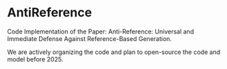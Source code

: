 # AntiReference
Code Implementation of the Paper: Anti-Reference: Universal and Immediate Defense Against Reference-Based Generation.

We are actively organizing the code and plan to open-source the code and model before 2025.
